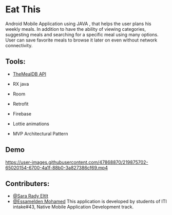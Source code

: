 
# Eat This 

Android Mobile Application using JAVA , that helps the user plans his weekly meals. In addition to have the ability of viewing categories, suggesting meals and searching for a specific meal using many options. User can save favorite meals to browse it later on even without network connectivity.



## Tools:
- [TheMealDB API](https://www.themealdb.com/)

- RX java 

- Room

- Retrofit

- Firebase

- Lottie animations

- MVP Architectural Pattern 




## Demo
https://user-images.githubusercontent.com/47868870/219875702-65020154-6700-4a1f-88b0-3a827386cf69.mp4



## Contributers:
- [@Sara Rady Eltlt](https://github.com/saraeltlt)
- [@Essamelden Mohamed](https://github.com/essamelden315)
This application is developed by students of ITI intake#43, Native Mobile Application Development track.

